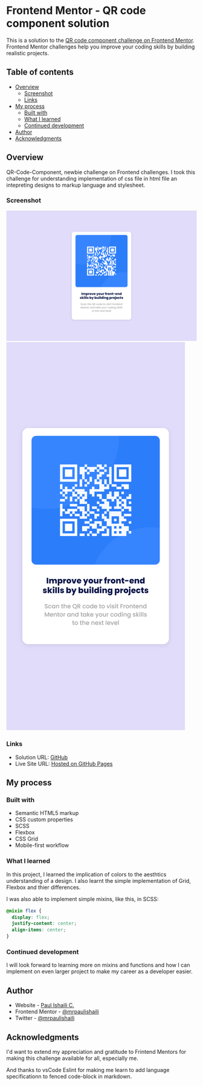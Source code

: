# Frontend Mentor - QR code component solution

This is a solution to the [QR code component challenge on Frontend Mentor](https://www.frontendmentor.io/challenges/qr-code-component-iux_sIO_H). Frontend Mentor challenges help you improve your coding skills by building realistic projects.

## Table of contents

- [Overview](#overview)
  - [Screenshot](#screenshot)
  - [Links](#links)
- [My process](#my-process)
  - [Built with](#built-with)
  - [What I learned](#what-i-learned)
  - [Continued development](#continued-development)
- [Author](#author)
- [Acknowledgments](#acknowledgments)

## Overview

QR-Code-Component, newbie challenge on Frontend challenges. I took this challenge for understanding implementation of css file in html file an intepreting designs to markup language and stylesheet.

### Screenshot

![Desktop view](https://github.com/mrpaulishaili/fm-qr-component/blob/main/images/Desktop-view.png)
![Mobile view](https://github.com/mrpaulishaili/fm-qr-component/blob/main/images/Mobile-view.png)

### Links

- Solution URL: [GitHub](https://github.com/mrpaulishaili/fm-qr-component)
- Live Site URL: [Hosted on GitHub Pages](https://mrpaulishaili.github.io/fm-qr-component)

## My process

### Built with

- Semantic HTML5 markup
- CSS custom properties
- SCSS
- Flexbox
- CSS Grid
- Mobile-first workflow

### What I learned

In this project, I learned the implication of colors to the aesthtics understanding of a design. I also learnt the simple implementation of Grid, Flexbox and thier differences.

I was also able to implement simple mixins, like this, in SCSS:

```scss
@mixin flex {
  display: flex;
  justify-content: center;
  align-items: center;
}
```

### Continued development

I will look forward to learning more on mixins and functions and how I can implement on even larger project to make my career as a developer easier.

## Author

- Website - [Paul Ishaili C.](https://mrpaulishaili.github.io)
- Frontend Mentor - [@mrpaulishaili](https://www.frontendmentor.io/profile/yourusername)
- Twitter - [@mrpaulishaili](https://www.twitter.com/yourusername)

## Acknowledgments

I'd want to extend my appreciation and gratitude to Frintend Mentors for making this challenge available for all, especially me.

And thanks to vsCode Eslint for making me learn to add language specificationn to fenced code-block in markdown.
